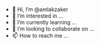 - 👋 Hi, I’m @amlakzaker
- 👀 I’m interested in ...
- 🌱 I’m currently learning ...
- 💞️ I’m looking to collaborate on ...
- 📫 How to reach me ...

<!---
amlakzaker/amlakzaker is a ✨ special ✨ repository because its `README.md` (this file) appears on your GitHub profile.
You can click the Preview link to take a look at your changes.
--->
